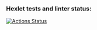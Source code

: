### Hexlet tests and linter status:
[![Actions Status](https://github.com/morgreek/frontend-project-44/workflows/hexlet-check/badge.svg)](https://github.com/morgreek/frontend-project-44/actions)